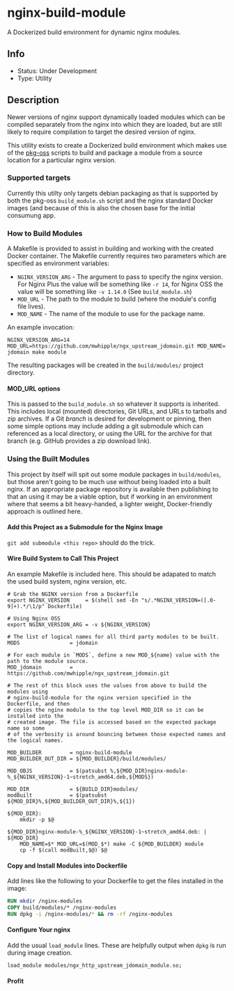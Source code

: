 # nginx-build-module

A Dockerized build environment for dynamic nginx modules.

## Info

- Status: Under Development
- Type: Utility


## Description

Newer versions of nginx support dynamically loaded modules which can
be compiled separately from the nginx into which they are loaded, but
are still likely to require compilation to target the desired version of
nginx.

This utility exists to create a Dockerized build environment which makes use
of the [pkg-oss](http://hg.nginx.org/pkg-oss) scripts to build and package
a module from a source location for a particular nginx version.

### Supported targets

Currently this utilty only targets debian packaging as that is supported by
both the pkg-oss `build_module.sh` script and the nginx standard Docker images
(and because of this is also the chosen base for the initial consumung app.

### How to Build Modules

A Makefile is provided to assist in building and working with the created
Docker container. The Makefile currently requires two parameters which are
specified as environment variables:

- `NGINX_VERSION_ARG` - The argument to pass to specify the nginx version. For Nginx Plus the value will be something like `-r 14`, for Nginx OSS the value will be something like `-v 1.14.0` (See `build_module.sh`)
- `MOD_URL` - The path to the module to build (where the module's config file lives).
- `MOD_NAME` - The name of the module to use for the package name.


An example invocation:

```
NGINX_VERSION_ARG=14 MOD_URL=https://github.com/mwhipple/ngx_upstream_jdomain.git MOD_NAME= jdomain make module
```

The resulting packages will be created in the `build/modules/` project directory.

#### MOD_URL options

This is passed to the `build_module.sh` so whatever it supports is inherited.
This includes local (mounted) directories, Git URLs, and URLs to tarballs and zip
archives. If a Git _branch_ is desired for development or pinning, then some simple
options may include adding a git submodule which can referenced as a local directory,
or using the URL for the archive for that branch (e.g. GitHub provides a zip download
link).

### Using the Built Modules

This project by itself will spit out some module packages in `build/modules`, but those
aren't going to be much use without being loaded into a built nginx. If an appropriate
package repository is available then publishing to that an using it may be a viable
option, but if working in an environment where that seems a bit heavy-handed, a lighter
weight, Docker-friendly approach is outlined here.

#### Add this Project as a Submodule for the Nginx Image

`git add submodule <this repo>` should do the trick.

#### Wire Build System to Call This Project

An example Makefile is included here. This should be adapated to match the
used build system, nginx version, etc.

```make
# Grab the NGINX version from a Dockerfile
export NGINX_VERSION     = $(shell sed -En "s/.*NGINX_VERSION=([.0-9]+).*/\1/p" Dockerfile)

# Using Nginx OSS
export NGINX_VERSION_ARG = -v ${NGINX_VERSION}

# The list of logical names for all third party modules to be built.
MODS                = jdomain

# For each module in `MODS`, define a new MOD_${name} value with the path to the module source.
MOD_jdomain         = https://github.com/mwhipple/ngx_upstream_jdomain.git

# The rest of this block uses the values from above to build the modules using
# nginx-build-module for the nginx version specified in the Dockerfile, and then
# copies the nginx module to the top level MOD_DIR so it can be installed into the
# created image. The file is accessed based on the expected package name so some
# of the verbosity is around bouncing between those expected names and the logical names.

MOD_BUILDER         = nginx-build-module
MOD_BUILDER_OUT_DIR = ${MOD_BUILDER}/build/modules/

MOD_OBJS            = $(patsubst %,${MOD_DIR}nginx-module-%_${NGINX_VERSION}-1~stretch_amd64.deb,${MODS})

MOD_DIR             = ${BUILD_DIR}modules/
modBuilt            = $(patsubst ${MOD_DIR}%,${MOD_BUILDER_OUT_DIR}%,${1})

${MOD_DIR}:
	mkdir -p $@

${MOD_DIR}nginx-module-%_${NGINX_VERSION}-1~stretch_amd64.deb: | ${MOD_DIR} 
	MOD_NAME=$* MOD_URL=$(MOD_$*) make -C ${MOD_BUILDER} module
	cp -f $(call modBuilt,$@) $@
```

#### Copy and Install Modules into Dockerfile

Add lines like the following to your Dockerfile to get the files installed in the image:

```Dockerfile
RUN mkdir /nginx-modules
COPY build/modules/* /nginx-modules
RUN dpkg -i /nginx-modules/* && rm -rf /nginx-modules
```

#### Configure Your nginx

Add the usual `load_module` lines. These are helpfully output when `dpkg` is run
during image creation.

```
load_module modules/ngx_http_upstream_jdomain_module.so;
```

#### Profit
